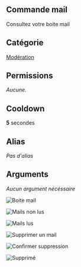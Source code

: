 ## Commande mail
Consultez votre boite mail

## Catégorie
[Modération](../categories/mail.md)

## Permissions
*Aucune.*

## Cooldown
**5** secondes

## Alias
*Pas d'alias*

## Arguments
*Aucun argument nécéssaire*

![Boite mail](https://media.discordapp.net/attachments/976356791451529236/977573661915627550/unknown.png)

![Mails non lus](https://media.discordapp.net/attachments/976356791451529236/977573662188269599/unknown.png)

![Mails lus](https://media.discordapp.net/attachments/976356791451529236/977573662540582943/unknown.png)

![Supprimer un mail](https://media.discordapp.net/attachments/976356791451529236/977573662792224788/unknown.png)

![Confirmer suppression](https://media.discordapp.net/attachments/976356791451529236/977573663043895366/unknown.png)

![Supprimé](https://media.discordapp.net/attachments/976356791451529236/977573663392006164/unknown.png)